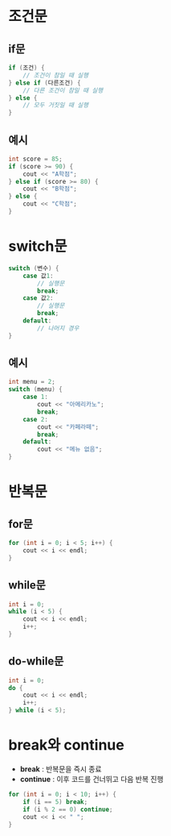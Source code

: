 # 조건문

## if문

```cpp
if (조건) {
    // 조건이 참일 때 실행
} else if (다른조건) {
    // 다른 조건이 참일 때 실행
} else {
    // 모두 거짓일 때 실행
}
```


## 예시

```cpp
int score = 85;
if (score >= 90) {
    cout << "A학점";
} else if (score >= 80) {
    cout << "B학점";
} else {
    cout << "C학점";
}
```




# switch문

```cpp
switch (변수) {
    case 값1:
        // 실행문
        break;
    case 값2:
        // 실행문
        break;
    default:
        // 나머지 경우
}
```


## 예시

```cpp
int menu = 2;
switch (menu) {
    case 1:
        cout << "아메리카노";
        break;
    case 2:
        cout << "카페라떼";
        break;
    default:
        cout << "메뉴 없음";
}
```




# 반복문

## for문

```cpp
for (int i = 0; i < 5; i++) {
    cout << i << endl;
}
```


## while문

```cpp
int i = 0;
while (i < 5) {
    cout << i << endl;
    i++;
}
```


## do-while문

```cpp
int i = 0;
do {
    cout << i << endl;
    i++;
} while (i < 5);
```




# break와 continue

- **break** : 반복문을 즉시 종료
- **continue** : 이후 코드를 건너뛰고 다음 반복 진행

```cpp
for (int i = 0; i < 10; i++) {
    if (i == 5) break;
    if (i % 2 == 0) continue;
    cout << i << " ";
}
```
